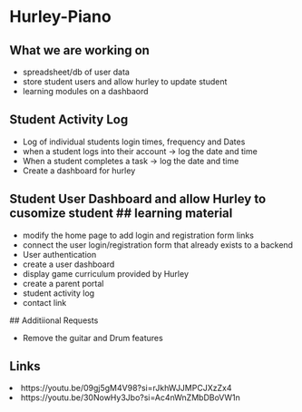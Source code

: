 # Hurley-Piano

## What we are working on
<ul>
  <li>spreadsheet/db of user data
  <li>store student users and allow hurley to update student <li>learning modules on a dashbaord
</ul>

## Student Activity Log
  <ul>
  <li>Log of individual students login times, frequency and Dates
    <li>when a student logs into their account -> log the date and time
      <li>When a student completes a task -> log the date and time
 <li>Create a dashboard for hurley
  </ul>

## Student User Dashboard and allow Hurley to cusomize student  ## learning material
<ul>
 <li> modify the home page to add login and registration form links
  <li>connect the user login/registration form that already exists to a backend
  <li>User authentication
  <li>create a user dashboard
    <li>display game curriculum provided by Hurley
  <li>create a parent portal
    <li>student activity log
    <li>contact link
</ul>
## Additiional Requests
<ul>
  <li> Remove the guitar and Drum features
</ul>

## Links
<li> https://youtu.be/09gj5gM4V98?si=rJkhWJJMPCJXzZx4
<li> https://youtu.be/30NowHy3Jbo?si=Ac4nWnZMbDBoVW1n